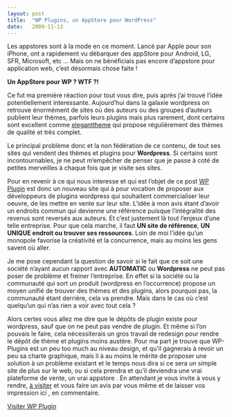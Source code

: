 ```yaml
---
layout:	post
title:	"WP Plugins, un AppStore pour WordPress"
date:	2009-11-13
---
```


  Les appstores sont à la mode en ce moment. Lancé par Apple pour son iPhone, ont a rapidement vu débarquer des appStore pour Android, LG, SFR, Microsoft, etc … Mais on ne bénéficiais pas encore d’appstore pour application web, c’est désormais chose faite !

**Un AppStore pour WP ? WTF ?!**

Ce fut ma première réaction pour tout vous dire, puis après j’ai trouvé l’idée potentiellement interessante. Aujourd’hui dans la galaxie wordpress on retrouve énormément de sites où des auteurs ou des groupes d’auteurs publient leur thèmes, parfois leurs plugins mais plus rarement, dont certains sont excellent comme [eleganttheme](http://www.elegantthemes.com/affiliates/idevaffiliate.php?id=260) qui propose régulièrement des thèmes de qualité et très complet.

Le principal problème donc et la non fédération de ce contenu, de tout ses sites qui vendent des thèmes et plugins pour **Wordpress**. Si certains sont incontournables, je ne peut m’empêcher de penser que je passe à coté de petites merveilles à chaque fois que je visite ses sites.

Pour en revenir à ce qui nous interesse et qui est l’objet de ce post [WP Plugin](http://wpplugins.com/) est donc un nouveau site qui à pour vocation de proposer aux développeurs de plugins wordpress qui souhaitent commercialiser leur oeuvre, de les mettre en vente sur leur site. L’idée à mon avis étant d’avoir un endroits commun qui devienne une référence puisque l’intégralité des revenus sont reversés aux auteurs. Et c’est justement là tout l’enjeux d’une telle entreprise. Pour que cela marche, il faut **UN site de référence**, **UN UNIQUE endroit ou trouver ses ressources**. Loin de moi l’idée qu’un monopole favorise la créativité et la concurrence, mais au moins les gens savent où aller.

Je me pose cependant la question de savoir si le fait que ce soit une société n’ayant aucun rapport avec **AUTOMATIC** ou **Wordpress** ne peut pas poser de problème et freiner l’entreprise. En effet si la société ou la communauté qui sort un produit (wordpress en l’occurrence) propose un moyen unifié de trouver des thèmes et des plugins, alors pourquoi pas, la communauté étant derrière, cela va prendre. Mais dans le cas où c’est quelqu’un qui n’as rien a voir avec tout cela ?

Alors certes vous allez me dire que le dépôts de plugin existe pour wordpress, sauf que on ne peut pas vendre de plugin. Et même si l’on pouvais le faire, cela nécessiterais un gros travail de redesign pour rendre le dépôt de thème et plugins moins austère. Pour ma part je trouve que WP-Plugins est un peu too much au niveau design, et qu’il gagnerais à revoir un peu sa charte graphique, mais il à au moins le mérite de proposer une solution à un problème existant et le temps nous dira si ce sera un simple site de plus sur le web, ou si cela prendra et qu’il deviendra une vrai plateforme de vente, un vrai appstore . En attendant je vous invite à vous y rendre, [à visiter](http://wpplugins.com/) et vous faire un avis par vous même et de laisser vos impression ici , en commentaire.

[Visiter WP Plugin](http://wpplugins.com/)
